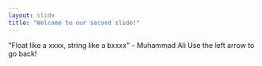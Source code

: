 ```yaml
---
layout: slide
title: "Welcome to our second slide!"
---
```

"Float like a xxxx, string like a bxxxx" - Muhammad Ali
Use the left arrow to go back!
